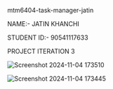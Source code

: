 mtm6404-task-manager-jatin

NAME:- JATIN KHANCHI

STUDENT ID:- 90541117633

PROJECT  ITERATION 3

![Screenshot 2024-11-04 173510](https://github.com/user-attachments/assets/12b38e62-86f8-4ea5-86df-faa16521c9eb)


![Screenshot 2024-11-04 173445](https://github.com/user-attachments/assets/b66544a2-7b93-406e-9135-bea8c72bcab1)
